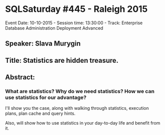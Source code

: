 # SQLSaturday #445 - Raleigh 2015
Event Date: 10-10-2015 - Session time: 13:30:00 - Track: Enterprise Database Administration  Deployment Advanced
## Speaker: Slava Murygin
## Title: Statistics are hidden treasure.
## Abstract:
### What are statistics? Why do we need statistics? How we can use statistics for our advantage?

I'll show you the case, along with walking through statistics, execution plans, plan cache and query hints.

Also, will show how to use statistics in your day-to-day life and benefit from it.


